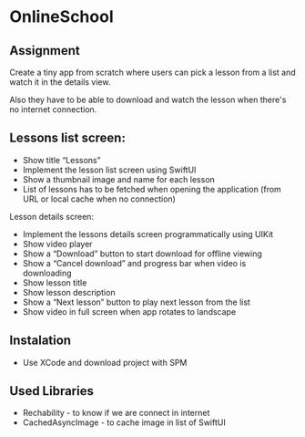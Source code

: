 # OnlineSchool

##  Assignment

Create a tiny app from scratch where users can pick a lesson from a list and watch it in the details view. 

Also they have to be able to download and watch the lesson when there's no internet connection.

## Lessons list screen:

- Show title “Lessons”
- Implement the lesson list screen using SwiftUI
- Show a thumbnail image and name for each lesson
- List of lessons has to be fetched when opening the application (from URL or local cache when no connection)

Lesson details screen:

- Implement the lessons details screen programmatically using UIKit
- Show video player
- Show a “Download” button to start download for offline viewing
- Show a “Cancel download” and progress bar when video is downloading
- Show lesson title
- Show lesson description
- Show a “Next lesson” button to play next lesson from the list
- Show video in full screen when app rotates to landscape

## Instalation
- Use XCode and download project with SPM

## Used Libraries
- Rechability - to know if we are connect in internet
- CachedAsyncImage - to cache image in list of SwiftUI
